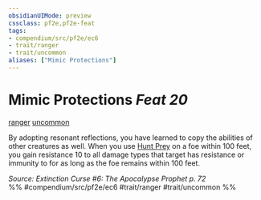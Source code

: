 ```yaml
---
obsidianUIMode: preview
cssclass: pf2e,pf2e-feat
tags:
- compendium/src/pf2e/ec6
- trait/ranger
- trait/uncommon
aliases: ["Mimic Protections"]
---
```

# Mimic Protections  *Feat 20*  
[ranger](/rules/traits/ranger.md)  [uncommon](/rules/traits/uncommon.md)  


By adopting resonant reflections, you have learned to copy the abilities of other creatures as well. When you use [Hunt Prey](/rules/actions/hunt-prey.md) on a foe within 100 feet, you gain resistance 10 to all damage types that target has resistance or immunity to for as long as the foe remains within 100 feet.

*Source: Extinction Curse #6: The Apocalypse Prophet p. 72*  
%% #compendium/src/pf2e/ec6 #trait/ranger #trait/uncommon %%
